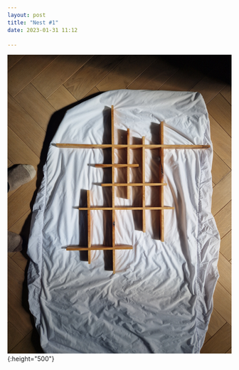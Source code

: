 ```yaml
---
layout: post
title: "Nest #1"
date: 2023-01-31 11:12

---
```

![nest](/images/projects/nest_01.jpg){:height="500"}

